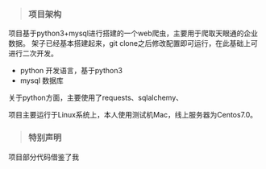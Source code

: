 > ### 项目架构

项目基于python3+mysql进行搭建的一个web爬虫，主要用于爬取天眼通的企业数据。
架子已经基本搭建起来，git clone之后修改配置即可运行，在此基础上可进行二次开发。

  - python 开发语言，基于python3
  - mysql 数据库

关于python方面，主要使用了requests、sqlalchemy、

项目主要运行于Linux系统上，本人使用测试机Mac，线上服务器为Centos7.0。


> ### 特别声明

项目部分代码借鉴了我